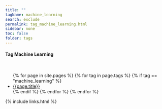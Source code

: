 ```yaml
---
title: ""
tagName: machine_learning
search: exclude
permalink: tag_machine_learning.html
sidebar: none
toc: false
folder: tags
---
```

<!-- {% include taglogic.html %} -->
<h4>Tag Machine Learning</h4>
<br/>
<ul>
{% for page in site.pages %}
{% for tag in page.tags %}
{% if tag == "machine_learning" %}
<li><a href="{{page.url | remove: "/" }}">{{page.title}}</a></li>
{% endif %}
{% endfor %}
{% endfor %}
</ul>
{% include links.html %}
